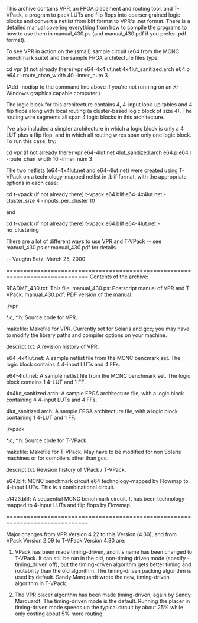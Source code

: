 This archive contains VPR, an FPGA placement and routing tool, and T-VPack,
a program to pack LUTs and flip flops into coarser grained logic blocks and
convert a netlist from blif format to VPR's .net format.  There is a detailed
manual covering everything from how to compile the programs
to how to use them in manual_430.ps (and manual_430.pdf if you prefer .pdf
format).

To see VPR in action on the (small) sample circuit (e64 from the MCNC 
benchmark suite) and the sample FPGA architecture files type:

cd vpr (if not already there)
vpr e64-4x4lut.net 4x4lut_sanitized.arch e64.p e64.r -route_chan_width 40 -inner_num 3

(Add -nodisp to the command line above if you're not running on an X-Windows
graphics capable computer.)

The logic block for this architecture contains 4, 4-input look-up tables and
4 flip flops along with local routing (a cluster-based logic block of size
4).  The routing wire segments all span 4 logic blocks in this architecture.


I've also included a simpler architecture in which a logic block is only a
4 LUT plus a flip flop, and in which all routing wires span only one logic
block.  To run this case, try:

cd vpr (if not already there)
vpr e64-4lut.net 4lut_sanitized.arch e64.p e64.r -route_chan_width 10 -inner_num 3


The two netlists (e64-4x4lut.net and e64-4lut.net) were created using T-VPack
on a technology-mapped netlist in .blif format, with the appropriate options
in each case:

cd t-vpack  (if not already there)
t-vpack e64.blif e64-4x4lut.net -cluster_size 4 -inputs_per_cluster 10

and

cd t-vpack  (if not already there)
t-vpack e64.blif e64-4lut.net -no_clustering



There are a lot of different ways to use VPR and T-VPack -- see manual_430.ps
or manual_430.pdf for details.

-- Vaughn Betz, March 25, 2000


==============================================================================
Contents of the archive:

README_430.txt:  This file.
manual_430.ps:  Postscript manual of VPR and T-VPack.
manual_430.pdf:  PDF version of the manual.

./vpr

  *.c, *.h:  Source code for VPR.

  makefile:  Makefile for VPR.  Currently set for Solaris and gcc; you may
             have to modify the library paths and compiler options on your
             machine.

  descript.txt:  A revision history of VPR.
  
  e64-4x4lut.net:  A sample netlist file from the MCNC bencmark set.  The logic
            block contains 4 4-input LUTs and 4 FFs.

  e64-4lut.net:  A sample netlist file from the MCNC benchmark set.  The logic
            block contains 1 4-LUT and 1 FF.

  4x4lut_sanitized.arch:  A sample FPGA architecture file, with a logic block
            containing 4 4-input LUTs and 4 FFs.

  4lut_sanitized.arch:  A sample FPGA architecture file, with a logic block
            containing 1 4-LUT and 1 FF.


./vpack

  *.c, *.h:  Source code for T-VPack.

  makefile:  Makefile for T-VPack.  May have to be modified for non Solaris
             machines or for compilers other than gcc.

  descript.txt:  Revision history of VPack / T-VPack.

  e64.blif:  MCNC benchmark circuit e64 technology-mapped by Flowmap to 
             4-input LUTs.  This is a combinational circuit.

  s1423.blif:  A sequential MCNC benchmark circuit.  It has been technology-
               mapped to 4-input LUTs and flip flops by Flowmap.


==============================================================================

Major changes from VPR Version 4.22 to this Version (4.30),
and from VPack Version 2.09 to T-VPack Version 4.30 are:

1) VPack has been made timing-driven, and it's name has been changed
   to T-VPack.  It can still be run in the old, non-timing driven mode
   (specify -timing_driven off), but the timing-driven algorithm gets
   better timing and routability than the old algorithm.  The timing-driven
   packing algorithm is used by default.  Sandy Marquardt wrote the new,
   timing-driven algorithm in T-VPack.

2) The VPR placer algorithm has been made timing-driven, again by Sandy
   Marquardt.  The timing-driven mode is the default.  Running the placer
   in timing-driven mode speeds up the typical circuit by about 25%
   while only costing about 5% more routing.
